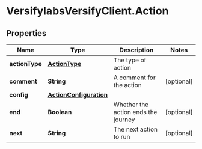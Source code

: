 # VersifylabsVersifyClient.Action

## Properties

Name | Type | Description | Notes
------------ | ------------- | ------------- | -------------
**actionType** | [**ActionType**](ActionType.md) | The type of action | 
**comment** | **String** | A comment for the action | [optional] 
**config** | [**ActionConfiguration**](ActionConfiguration.md) |  | 
**end** | **Boolean** | Whether the action ends the journey | [optional] 
**next** | **String** | The next action to run | [optional] 


